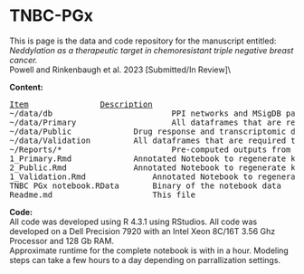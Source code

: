 # TNBC-PGx
This is page is the data and code repository for the manuscript entitled:\
*Neddylation as a therapeutic target in chemoresistant triple negative breast cancer.*\
Powell and Rinkenbaugh et al. 2023 [Submitted/In Review]\

**Content:**<br>
<pre>
<ins>Item</ins>				  <ins>Description</ins>	
~/data/db                    	  PPI networks and MSigDB pathways used during analysis.
~/data/Primary                    All dataframes that are required to run "TNBC PGx notebook.Rmd" and replicate primary analysis.
~/data/Public			  Drug response and transcriptomic data that was downloaded from public domain databases or primary literature.
~/data/Validation		  All dataframes that are required to run the "TNBC PGx notebook2.Rmd" and replicate analysis for validation/PEV time studies studies                   
~/Reports/*                 	  Pre-computed outputs from the Rmd. Subfolders follow the naming convention of their parent Rmd notebook. Interactive HTML files likely need to be downloaded before opening
1_Primary.Rmd     		  Annotated Notebook to regenerate key figures and exploratory analysis
2_Public.Rmd			  Annotated Notebook to regenerate key figuree for data downloaded from public resouces (e.g. DepMap, CTD2, GDSC)
1_Validation.Rmd    		  Annotated Notebook to regenerate key figures for the validation/PEV time studies studies
TNBC PGx notebook.RData   	  Binary of the notebook data
Readme.md                 	  This file
</pre>

**Code:**\
All code was developed using R 4.3.1 using RStudios. All code was developed on a Dell Precision 7920 with an Intel Xeon 8C/16T 3.56 Ghz Processor and 128 Gb RAM.\
Approximate runtime for the complete notebook is with in a hour. Modeling steps can take a few hours to a day depending on parrallization settings.
